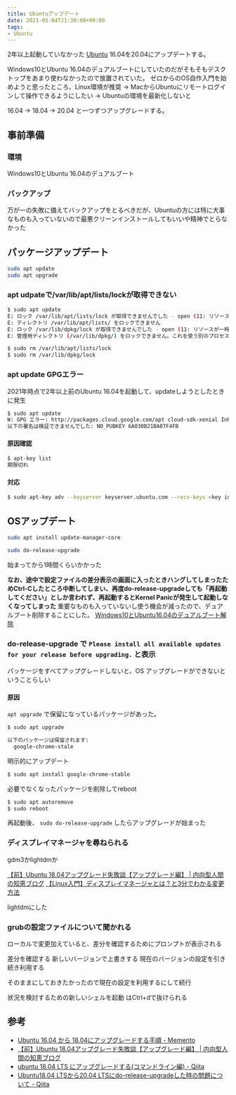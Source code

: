 ```yaml
---
title: Ubuntuアップデート
date: 2021-05-04T21:30:00+09:00
tags:
- Ubuntu
---
```


2年以上起動していなかった [Ubuntu](note/Ubuntu.md) 16.04を20.04にアップデートする。

Windows10とUbuntu 16.04のデュアルブートにしていたのだがそもそもデスクトップをあまり使わなかったので放置されていた。
ゼロからのOS自作入門を始めようと思ったところ、Linux環境が推奨
-> MacからUbuntuにリモートログインして操作できるようにしたい
-> Ubuntuの環境を最新化しないと

16.04 -> 18.04 -> 20.04 と一つずつアップグレードする。

## 事前準備

### 環境

Windows10とUbuntu 16.04のデュアルブート

### バックアップ

万が一の失敗に備えてバックアップをとるべきだが、Ubuntuの方には特に大事なものも入っていないので最悪クリーンインストールしてもいいや精神でとらなかった

## パッケージアップデート

````sh
sudo apt update
sudo apt upgrade
````

### apt udpateで/var/lib/apt/lists/lockが取得できない

````sh
$ sudo apt update
E: ロック /var/lib/apt/lists/lock が取得できませんでした - open (11: リソースが一時的に利用できません)
E: ディレクトリ /var/lib/apt/lists/ をロックできません
E: ロック /var/lib/dpkg/lock が取得できませんでした - open (11: リソースが一時的に利用できません)
E: 管理用ディレクトリ (/var/lib/dpkg/) をロックできません。これを使う別のプロセスが動いていませんか?
````

````sh
$ sudo rm /var/lib/apt/lists/lock
$ sudo rm /var/lib/dpkg/lock
````

### apt update GPGエラー

2021年時点で2年以上前のUbuntu 16.04を起動して、updateしようとしたときに発生

````sh
$ sudo apt update
W: GPG エラー: http://packages.cloud.google.com/apt cloud-sdk-xenial InRelease: 公開鍵を利用できないため、
以下の署名は検証できませんでした: NO_PUBKEY 6A030B21BA07F4FB
````

#### 原因確認

````sh
$ apt-key list
期限切れ
````

#### 対応

````sh
$ sudo apt-key adv --keyserver keyserver.ubuntu.com --recv-keys <key id>
````

## OSアップデート

````sh
sudo apt install update-manager-core
````

````sh
sudo do-release-upgrade
````

始まってから1時間くらいかかった

**なお、途中で設定ファイルの差分表示の画面に入ったときハングしてしまったためCtrl-Cしたところ中断してしまい、再度do-release-upgradeしても「再起動してください」としか言われず、再起動するとKernel Panicが発生して起動しなくなってしまった**
重要なものも入っていないし使う機会が減ったので、デュアルブート削除することにした。
[Windows10とUbuntu16.04のデュアルブート解除](note/Windows10とUbuntu16.04のデュアルブート解除.md)

### do-release-upgrade で `Please install all available updates for your release before upgrading.` と表示

パッケージをすべてアップグレードしないと、OS アップグレードができないということらしい

#### 原因

`apt upgrade` で保留になっているパッケージがあった。

````sh
$ sudo apt upgrade

以下のパッケージは保留されます:
  google-chrome-stale
````

明示的にアップデート

````sh
$ sudo apt install google-chrome-stable
````

必要でなくなったパッケージを削除してreboot

````sh
$ sudo apt autoremove
$ sudo reboot
````

再起動後、 `sudo do-release-upgrade` したらアップグレードが始まった

### ディスプレイマネージャを尋ねられる

gdm3かlightdmか

[【前】Ubuntu 18.04アップグレード失敗談【アップグレード編】 | 内向型人間の知恵ブログ](https://chromitz.com/20190315-ubuntu-upgrade-failed-story-part1/)
[【Linux入門】ディスプレイマネージャとは？と3分でわかる変更方法](https://eng-entrance.com/linux-displaymanager)

lightdmにした

### grubの設定ファイルについて聞かれる

ローカルで変更加えていると、差分を確認するためにプロンプトが表示される

差分を確認する
新しいバージョンで上書きする
現在のバージョンの設定を引き続き利用する

そのままにしておきたかったので現在の設定を利用するにして続行

状況を検討するための新しいシェルを起動
はCtrl+dで抜けられる

## 参考

* [Ubuntu 16.04 から 18.04にアップグレードする手順 - Memento](https://yoshinorin.net/2018/08/22/ubuntu1604-upgrade-to-1804/)
* [【前】Ubuntu 18.04アップグレード失敗談【アップグレード編】 | 内向型人間の知恵ブログ](https://chromitz.com/20190315-ubuntu-upgrade-failed-story-part1/)
* [ubuntu 18.04 LTS にアップグレードする(コマンドライン編) - Qiita](https://qiita.com/TsutomuNakamura/items/bbd712e3afe5f4bacfac)
* [Ubuntu18.04 LTSから20.04 LTSにdo-release-upgradeした時の問題について - Qiita](https://qiita.com/YasuhiroABE/items/ac28500d7b51e5ebb61b)
